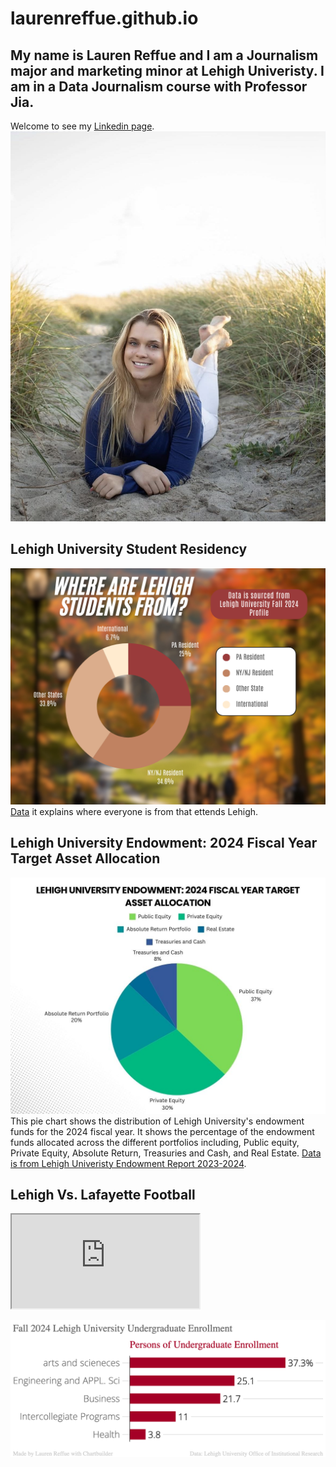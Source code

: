 # laurenreffue.github.io
## My name is Lauren Reffue and I am a Journalism major and marketing minor at Lehigh Univeristy. I am in a Data Journalism course with Professor Jia.
Welcome to see my [Linkedin page](https://www.[linkedin].com/in/laurenreffue/).
![Profile Photo](https://github.com/laurenreffue/laurenreffue.github.io/blob/main/IMG_8341_2.jpg?raw=true)

## Lehigh University Student Residency
![This infographic contains information](https://github.com/laurenreffue/laurenreffue.github.io/blob/main/Beige%20and%20Cream%20Clean%20Minimal%20Monthly%20Budget%20Pie%20Chart%20(1).png?raw=true)
[Data](https://data.lehigh.edu/sites/data.lehigh.edu/files/LUprofile_2024.pdf) it explains where everyone is from that ettends Lehigh.

## Lehigh University Endowment: 2024 Fiscal Year Target Asset Allocation
![This infographic contains information](https://github.com/laurenreffue/laurenreffue.github.io/blob/main/Green%20&%20White%20Modern%20Pie%20Chart%20Graph.jpg?raw=true)
This pie chart shows the distribution of Lehigh University's endowment funds for the 2024 fiscal year. It shows the percentage of the endowment funds allocated across the different portfolios including, Public equity, Private Equity, Absolute Return, Treasuries and Cash, and Real Estate. [Data is from Lehigh Univeristy Endowment Report 2023-2024](https://flippingbook.lehigh.edu/ENDOWMENT-REPORT-2023-2024/10/#zoom=true).

## Lehigh Vs. Lafayette Football 

<iframe src="https://cdn.knightlab.com/libs/timeline3/latest/embed/index.html?source=1kYd2ksZIF4a5F8gCfzZB9sRrpUOje3vvva4QEmnNSQA&font=Default&lang=en&initial_zoom=2&height=650' width='100%' height='650' webkitallowfullscreen mozallowfullscreen allowfullscreen frameborder='0'></iframe>"

## Boston Teaparty Timeline

<iframe src='https://cdn.knightlab.com/libs/timeline3/latest/embed/index.html?source=1Y1jwxlGP4Wh3zJXpfKbvYjX6anscUcz1i1ViA7QqXVg&font=Default&lang=en&initial_zoom=2&height=650' width='100%' height='650' webkitallowfullscreen mozallowfullscreen allowfullscreen frameborder='0'></iframe>

![Infographic](https://github.com/laurenreffue/laurenreffue.github.io/blob/main/Fall_2024_Lehigh_University_Undergraduate_Enrollment__Persons_of_Undergraduate_Enrollment_chartbuilder%20(1).png?raw=true)
